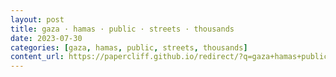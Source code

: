 ```yaml
---
layout: post
title: gaza · hamas · public · streets · thousands
date: 2023-07-30
categories: [gaza, hamas, public, streets, thousands]
content_url: https://papercliff.github.io/redirect/?q=gaza+hamas+public+streets+thousands&tbs=cdr:1,cd_min:7/29/2023,cd_max:7/31/2023
---
```

